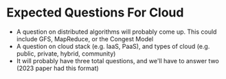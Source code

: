 # Expected Questions For Cloud

- A question on distributed algorithms will probably come up. This could include GFS, MapReduce, or the Congest Model
- A question on cloud stack (e.g. IaaS, PaaS), and types of cloud (e.g. public, private, hybrid, community)
- It will probably have three total questions, and we'll have to answer two (2023 paper had this format)
